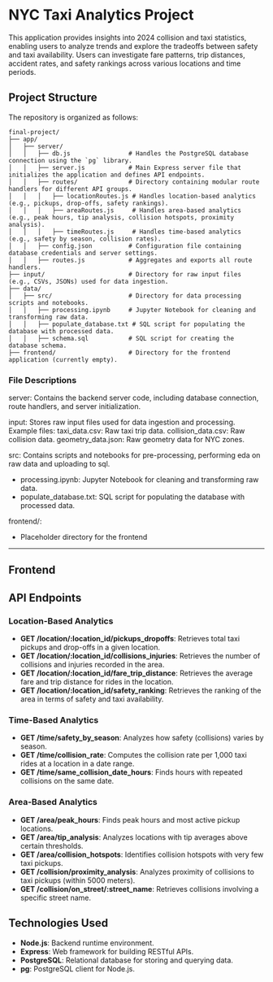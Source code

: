 # NYC Taxi Analytics Project

This application provides insights into 2024 collision and taxi statistics, enabling users to analyze trends and explore the tradeoffs between safety and taxi availability. Users can investigate fare patterns, trip distances, accident rates, and safety rankings across various locations and time periods.

## Project Structure

The repository is organized as follows:

```
final-project/
├── app/
│   ├── server/
│   │   ├── db.js                # Handles the PostgreSQL database connection using the `pg` library.
│   │   ├── server.js            # Main Express server file that initializes the application and defines API endpoints.
│   │   ├── routes/              # Directory containing modular route handlers for different API groups.
│   │   │   ├── locationRoutes.js # Handles location-based analytics (e.g., pickups, drop-offs, safety rankings).
│   │   │   ├── areaRoutes.js     # Handles area-based analytics (e.g., peak hours, tip analysis, collision hotspots, proximity analysis).
│   │   │   ├── timeRoutes.js     # Handles time-based analytics (e.g., safety by season, collision rates).
│   │   ├── config.json          # Configuration file containing database credentials and server settings.
│   │   ├── routes.js            # Aggregates and exports all route handlers.
├── input/                       # Directory for raw input files (e.g., CSVs, JSONs) used for data ingestion.
├── data/
│   ├── src/                     # Directory for data processing scripts and notebooks.
│   │   ├── processing.ipynb     # Jupyter Notebook for cleaning and transforming raw data.
│   │   ├── populate_database.txt # SQL script for populating the database with processed data.
│   │   ├── schema.sql           # SQL script for creating the database schema.
├── frontend/                    # Directory for the frontend application (currently empty).
```

### File Descriptions
server:
Contains the backend server code, including database connection, route handlers, and server initialization.

input:
Stores raw input files used for data ingestion and processing.
Example files:
taxi_data.csv: Raw taxi trip data.
collision_data.csv: Raw collision data.
geometry_data.json: Raw geometry data for NYC zones.

src:
Contains scripts and notebooks for pre-processing, performing eda on raw data and uploading to sql.
- processing.ipynb: Jupyter Notebook for cleaning and transforming raw data.
- populate_database.txt: SQL script for populating the database with processed data.

frontend/:
- Placeholder directory for the frontend
---

## Frontend


## API Endpoints

### Location-Based Analytics
- **GET /location/:location_id/pickups_dropoffs**: Retrieves total taxi pickups and drop-offs in a given location.
- **GET /location/:location_id/collisions_injuries**: Retrieves the number of collisions and injuries recorded in the area.
- **GET /location/:location_id/fare_trip_distance**: Retrieves the average fare and trip distance for rides in the location.
- **GET /location/:location_id/safety_ranking**: Retrieves the ranking of the area in terms of safety and taxi availability.

### Time-Based Analytics
- **GET /time/safety_by_season**: Analyzes how safety (collisions) varies by season.
- **GET /time/collision_rate**: Computes the collision rate per 1,000 taxi rides at a location in a date range.
- **GET /time/same_collision_date_hours**: Finds hours with repeated collisions on the same date.

### Area-Based Analytics
- **GET /area/peak_hours**: Finds peak hours and most active pickup locations.
- **GET /area/tip_analysis**: Analyzes locations with tip averages above certain thresholds.
- **GET /area/collision_hotspots**: Identifies collision hotspots with very few taxi pickups.
- **GET /collision/proximity_analysis**: Analyzes proximity of collisions to taxi pickups (within 5000 meters).
- **GET /collision/on_street/:street_name**: Retrieves collisions involving a specific street name.


## Technologies Used
- **Node.js**: Backend runtime environment.
- **Express**: Web framework for building RESTful APIs.
- **PostgreSQL**: Relational database for storing and querying data.
- **pg**: PostgreSQL client for Node.js.
